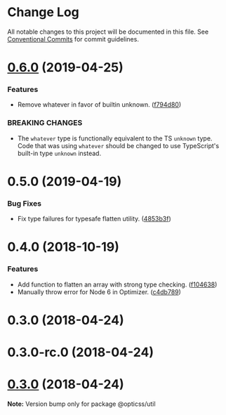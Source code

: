 # Change Log

All notable changes to this project will be documented in this file.
See [Conventional Commits](https://conventionalcommits.org) for commit guidelines.

# [0.6.0](https://github.com/linkedin/opticss/compare/@opticss/util@0.5.0...@opticss/util@0.6.0) (2019-04-25)


### Features

* Remove whatever in favor of builtin unknown. ([f794d80](https://github.com/linkedin/opticss/commit/f794d80))


### BREAKING CHANGES

* The `whatever` type is functionally equivalent to the TS
`unknown` type. Code that was using `whatever` should be changed to use
TypeScript's built-in type `unknown` instead.





# 0.5.0 (2019-04-19)


### Bug Fixes

* Fix type failures for typesafe flatten utility. ([4853b3f](https://github.com/linkedin/opticss/commit/4853b3f))



# 0.4.0 (2018-10-19)


### Features

* Add function to flatten an array with strong type checking. ([f104638](https://github.com/linkedin/opticss/commit/f104638))
* Manually throw error for Node 6 in Optimizer. ([c4db789](https://github.com/linkedin/opticss/commit/c4db789))



# 0.3.0 (2018-04-24)



# 0.3.0-rc.0 (2018-04-24)





<a name="0.3.0"></a>
# [0.3.0](https://github.com/linkedin/opticss/compare/v0.3.0-rc.0...v0.3.0) (2018-04-24)

**Note:** Version bump only for package @opticss/util
